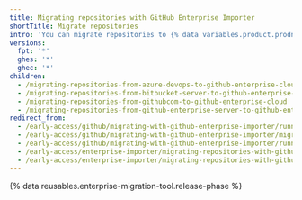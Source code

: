 ```yaml
---
title: Migrating repositories with GitHub Enterprise Importer
shortTitle: Migrate repositories
intro: 'You can migrate repositories to {% data variables.product.prodname_ghe_cloud %} with {% data variables.product.prodname_importer_proper_name %}.'
versions:
  fpt: '*'
  ghes: '*'
  ghec: '*'
children:
  - /migrating-repositories-from-azure-devops-to-github-enterprise-cloud
  - /migrating-repositories-from-bitbucket-server-to-github-enterprise-cloud
  - /migrating-repositories-from-githubcom-to-github-enterprise-cloud
  - /migrating-repositories-from-github-enterprise-server-to-github-enterprise-cloud
redirect_from:
  - /early-access/github/migrating-with-github-enterprise-importer/running-a-migration-with-github-enterprise-importer
  - /early-access/github/migrating-with-github-enterprise-importer/migrating-to-github-enterprise-cloud-with-the-importer
  - /early-access/github/migrating-with-github-enterprise-importer/running-a-migration-with-github-enterprise-importer/running-a-migration-to-github-enterprise-cloud
  - /early-access/enterprise-importer/migrating-repositories-with-github-enterprise-importer/migrating-repositories-to-github-enterprise-cloud
  - /early-access/enterprise-importer/migrating-repositories-with-github-enterprise-importer
---
```


{% data reusables.enterprise-migration-tool.release-phase %}

